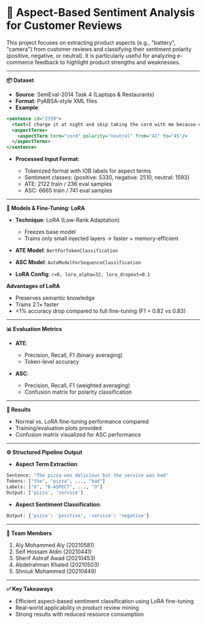 # 💬 Aspect-Based Sentiment Analysis for Customer Reviews

This project focuses on extracting product aspects (e.g., "battery", "camera") from customer reviews and classifying their sentiment polarity (positive, negative, or neutral). It is particularly useful for analyzing e-commerce feedback to highlight product strengths and weaknesses.

---

**📦 Dataset**

* **Source**: SemEval-2014 Task 4 (Laptops & Restaurants)
* **Format**: PyABSA-style XML files
* **Example**:

```xml
<sentence id="2339">
  <text>I charge it at night and skip taking the cord with me because of the good battery life.</text>
  <aspectTerms>
    <aspectTerm term="cord" polarity="neutral" from="41" to="45"/>
  </aspectTerms>
</sentence>
```

* **Processed Input Format**:

  * Tokenized format with IOB labels for aspect terms
  * Sentiment classes: {positive: 5330, negative: 2510, neutral: 1593}
  * ATE: 2122 train / 236 eval samples
  * ASC: 6665 train / 741 eval samples

---

**🧠 Models & Fine-Tuning: LoRA**

* **Technique**: LoRA (Low-Rank Adaptation)

  * Freezes base model
  * Trains only small injected layers → faster + memory-efficient
* **ATE Model**: `BertForTokenClassification`
* **ASC Model**: `AutoModelForSequenceClassification`
* **LoRA Config**: `r=8, lora_alpha=32, lora_dropout=0.1`

**Advantages of LoRA**

* Preserves semantic knowledge
* Trains 2.1× faster
* <1% accuracy drop compared to full fine-tuning (F1 = 0.82 vs 0.83)

---

**📊 Evaluation Metrics**

* **ATE**:

  * Precision, Recall, F1 (binary averaging)
  * Token-level accuracy
* **ASC**:

  * Precision, Recall, F1 (weighted averaging)
  * Confusion matrix for polarity classification

---

**🧪 Results**

* Normal vs. LoRA fine-tuning performance compared
* Training/evaluation plots provided
* Confusion matrix visualized for ASC performance

---

**⚙️ Structured Pipeline Output**

* **Aspect Term Extraction**:

```python
Sentence: "The pizza was delicious but the service was bad"
Tokens: ["the", "pizza", ..., "bad"]
Labels: ["O", "B-ASPECT", ..., "O"]
Output: ['pizza', 'service']
```

* **Aspect Sentiment Classification**:

```python
Output: {'pizza': 'positive', 'service': 'negative'}
```

---

**👥 Team Members**

1. Aly Mohammed Aly (20210581)
2. Seif Hossam Aldin (20210441)
3. Sherif Ashraf Awad (20210453)
4. Abdelrahman Khaled (20210503)
5. Shrouk Mohammed (20210449)

---

**✅ Key Takeaways**

* Efficient aspect-based sentiment classification using LoRA fine-tuning
* Real-world applicability in product review mining
* Strong results with reduced resource consumption
